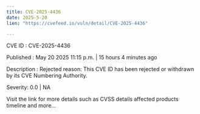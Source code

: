 ```yaml
---
title: CVE-2025-4436
date: 2025-5-20
lien: "https://cvefeed.io/vuln/detail/CVE-2025-4436"

---
```


CVE ID : CVE-2025-4436

Published :  May 20
2025
11:15 p.m. | 15 hours
4 minutes ago

Description : Rejected reason: This CVE ID has been rejected or withdrawn by its CVE Numbering Authority.

Severity: 0.0 | NA

Visit the link for more details
such as CVSS details
affected products
timeline
and more...
